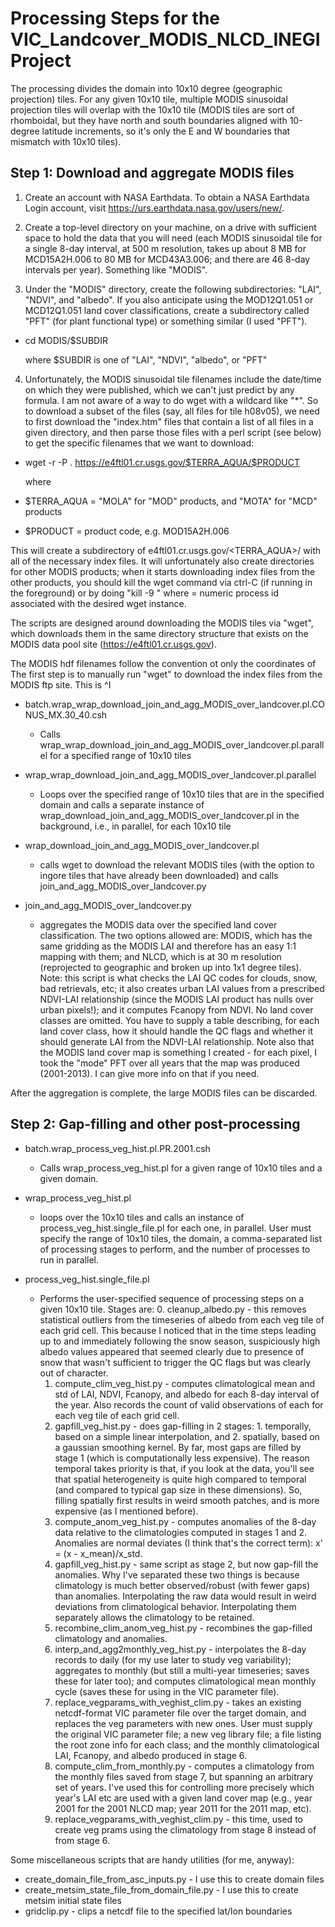 # Processing Steps for the VIC_Landcover_MODIS_NLCD_INEGI Project

The processing divides the domain into 10x10 degree (geographic projection) tiles.  For any given 10x10 tile, multiple MODIS sinusoidal projection tiles will overlap with the 10x10 tile (MODIS tiles are sort of rhomboidal, but they have north and south boundaries aligned with 10-degree latitude increments, so it's only the E and W boundaries that mismatch with 10x10 tiles).

## Step 1: Download and aggregate MODIS files

1. Create an account with NASA Earthdata. To obtain a NASA Earthdata Login account, visit https://urs.earthdata.nasa.gov/users/new/.

2. Create a top-level directory on your machine, on a drive with sufficient space to hold the data that you will need (each MODIS sinusoidal tile for a single 8-day interval, at 500 m resolution, takes up about 8 MB for MCD15A2H.006 to 80 MB for MCD43A3.006; and there are 46 8-day intervals per year). Something like "MODIS".

3. Under the "MODIS" directory, create the following subdirectories: "LAI", "NDVI", and "albedo". If you also anticipate using the MOD12Q1.051 or MCD12Q1.051 land cover classifications, create a subdirectory called "PFT" (for plant functional type) or something similar (I used "PFT").

 - cd MODIS/$SUBDIR

   where $SUBDIR is one of "LAI", "NDVI", "albedo", or "PFT"

4. Unfortunately, the MODIS sinusoidal tile filenames include the date/time on which they were published, which we can't just predict by any formula. I am not aware of a way to do wget with a wildcard like "*". So to download a subset of the files (say, all files for tile h08v05), we need to first download the "index.htm" files that contain a list of all files in a given directory, and then parse those files with a perl script (see below) to get the specific filenames that we want to download:

 - wget -r -P . https://e4ftl01.cr.usgs.gov/$TERRA_AQUA/$PRODUCT

   where

 - $TERRA_AQUA = "MOLA" for "MOD" products, and "MOTA" for "MCD" products
 - $PRODUCT = product code, e.g. MOD15A2H.006

This will create a subdirectory of e4ftl01.cr.usgs.gov/<TERRA_AQUA>/<PRODUCT> with all of the necessary index files. It will unfortunately also create directories for other MODIS products; when it starts downloading index files from the other products, you should kill the wget command via ctrl-C (if running in the foreground) or by doing "kill -9 <PID>" where <PID> = numeric process id associated with the desired wget instance.

The scripts are designed around downloading the MODIS tiles via "wget", which downloads them in the same directory structure that exists on the MODIS data pool site (https://e4ftl01.cr.usgs.gov).


The MODIS hdf filenames follow the convention
ot only the coordinates of The first step is to manually run "wget" to download the index files from the MODIS ftp site. This is ^I

 - batch.wrap_wrap_download_join_and_agg_MODIS_over_landcover.pl.CONUS_MX.30_40.csh
   - Calls wrap_wrap_download_join_and_agg_MODIS_over_landcover.pl.parallel for a specified range of 10x10 tiles

 - wrap_wrap_download_join_and_agg_MODIS_over_landcover.pl.parallel
   - Loops over the specified range of 10x10 tiles that are in the specified domain and calls a separate instance of wrap_download_join_and_agg_MODIS_over_landcover.pl in the background, i.e., in parallel, for each 10x10 tile

 - wrap_download_join_and_agg_MODIS_over_landcover.pl
   - calls wget to download the relevant MODIS tiles (with the option to ingore tiles that have already been downloaded) and calls join_and_agg_MODIS_over_landcover.py

 - join_and_agg_MODIS_over_landcover.py
   - aggregates the MODIS data over the specified land cover classification.  The two options allowed are: MODIS, which has the same gridding as the MODIS LAI and therefore has an easy 1:1 mapping with them; and NLCD, which is at 30 m resolution (reprojected to geographic and broken up into 1x1 degree tiles).  Note: this script is what checks the LAI QC codes for clouds, snow, bad retrievals, etc; it also creates urban LAI values from a prescribed NDVI-LAI relationship (since the MODIS LAI product has nulls over urban pixels!); and it computes Fcanopy from NDVI.  No land cover classes are omitted.  You have to supply a table describing, for each land cover class, how it should handle the QC flags and whether it should generate LAI from the NDVI-LAI relationship.  Note also that the MODIS land cover map is something I created - for each pixel, I took the "mode" PFT over all years that the map was produced (2001-2013).  I can give more info on that if you need.

After the aggregation is complete, the large MODIS files can be discarded.

## Step 2: Gap-filling and other post-processing

 - batch.wrap_process_veg_hist.pl.PR.2001.csh
   - Calls wrap_process_veg_hist.pl for a given range of 10x10 tiles and a given domain.

 - wrap_process_veg_hist.pl
   - loops over the 10x10 tiles and calls an instance of process_veg_hist.single_file.pl for each one, in parallel. User must specify the range of 10x10 tiles, the domain, a comma-separated list of processing stages to perform, and the number of processes to run in parallel.

 - process_veg_hist.single_file.pl
   - Performs the user-specified sequence of processing steps on a given 10x10 tile.  Stages are:
     0. cleanup_albedo.py - this removes statistical outliers from the timeseries of albedo from each veg tile of each grid cell.  This because I noticed that in the time steps leading up to and immediately following the snow season, suspiciously high albedo values appeared that seemed clearly due to presence of snow that wasn't sufficient to trigger the QC flags but was clearly out of character.
     1. compute_clim_veg_hist.py - computes climatological mean and std of LAI, NDVI, Fcanopy, and albedo for each 8-day interval of the year.  Also records the count of valid observations of each for each veg tile of each grid cell.
     2. gapfill_veg_hist.py - does gap-filling in 2 stages: 1. temporally, based on a simple linear interpolation, and 2. spatially, based on a gaussian smoothing kernel.  By far, most gaps are filled by stage 1 (which is computationally less expensive).  The reason temporal takes priority is that, if you look at the data, you'll see that spatial heterogeneity is quite high compared to temporal (and compared to typical gap size in these dimensions).  So, filling spatially first results in weird smooth patches, and is more expensive (as I mentioned before).
     3. compute_anom_veg_hist.py - computes anomalies of the 8-day data relative to the climatologies computed in stages 1 and 2.  Anomalies are normal deviates (I think that's the correct term): x' = (x - x_mean)/x_std.
     4. gapfill_veg_hist.py - same script as stage 2, but now gap-fill the anomalies.  Why I've separated these two things is because climatology is much better observed/robust (with fewer gaps) than anomalies.  Interpolating the raw data would result in weird deviations from climatological behavior.  Interpolating them separately allows the climatology to be retained.
     5. recombine_clim_anom_veg_hist.py - recombines the gap-filled climatology and anomalies.
     6. interp_and_agg2monthly_veg_hist.py - interpolates the 8-day records to daily (for my use later to study veg variability); aggregates to monthly (but still a multi-year timeseries; saves these for later too); and computes climatological mean monthly cycle (saves these for using in the VIC parameter file).
     7. replace_vegparams_with_veghist_clim.py - takes an existing netcdf-format VIC parameter file over the target domain, and replaces the veg parameters with new ones.  User must supply the original VIC parameter file; a new veg library file; a file listing the root zone info for each class; and the monthly climatological LAI, Fcanopy, and albedo produced in stage 6.
     8. compute_clim_from_monthly.py - computes a climatology from the monthly files saved from stage 7, but spanning an arbitrary set of years.  I've used this for controlling more precisely which year's LAI etc are used with a given land cover map (e.g., year 2001 for the 2001 NLCD map; year 2011 for the 2011 map, etc).
     9. replace_vegparams_with_veghist_clim.py - this time, used to create veg prams using the climatology from stage 8 instead of from stage 6.

Some miscellaneous scripts that are handy utilities (for me, anyway):
 - create_domain_file_from_asc_inputs.py - I use this to create domain files
 - create_metsim_state_file_from_domain_file.py - I use this to create metsim initial state files
 - gridclip.py - clips a netcdf file to the specified lat/lon boundaries

